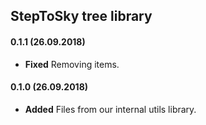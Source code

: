 
StepToSky tree library
---------------------------------------------------------------------------

#### 0.1.1 (26.09.2018)

- **Fixed** Removing items.


#### 0.1.0 (26.09.2018)

- **Added** Files from our internal utils library.
